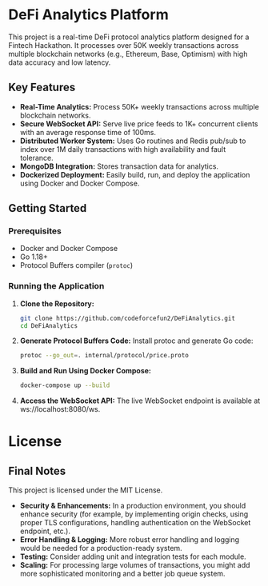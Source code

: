 # DeFi Analytics Platform

This project is a real-time DeFi protocol analytics platform designed for a Fintech Hackathon. It processes over 50K weekly transactions across multiple blockchain networks (e.g., Ethereum, Base, Optimism) with high data accuracy and low latency.

## Key Features

- **Real-Time Analytics:** Process 50K+ weekly transactions across multiple blockchain networks.
- **Secure WebSocket API:** Serve live price feeds to 1K+ concurrent clients with an average response time of 100ms.
- **Distributed Worker System:** Uses Go routines and Redis pub/sub to index over 1M daily transactions with high availability and fault tolerance.
- **MongoDB Integration:** Stores transaction data for analytics.
- **Dockerized Deployment:** Easily build, run, and deploy the application using Docker and Docker Compose.

## Getting Started

### Prerequisites

- Docker and Docker Compose
- Go 1.18+
- Protocol Buffers compiler (`protoc`)

### Running the Application

1. **Clone the Repository:**
   ```bash
   git clone https://github.com/codeforcefun2/DeFiAnalytics.git
   cd DeFiAnalytics
   ```

2. **Generate Protocol Buffers Code:** Install protoc and generate Go code:
    ```bash
    protoc --go_out=. internal/protocol/price.proto
    ```

3. **Build and Run Using Docker Compose:**
    ```bash
    docker-compose up --build
    ```

4. **Access the WebSocket API:** The live WebSocket endpoint is available at ws://localhost:8080/ws.

# License

## Final Notes
This project is licensed under the MIT License.

- **Security & Enhancements:** In a production environment, you should enhance security (for example, by implementing origin checks, using proper TLS configurations, handling authentication on the WebSocket endpoint, etc.).
- **Error Handling & Logging:** More robust error handling and logging would be needed for a production-ready system.
- **Testing:** Consider adding unit and integration tests for each module.
- **Scaling:** For processing large volumes of transactions, you might add more sophisticated monitoring and a better job queue system.

